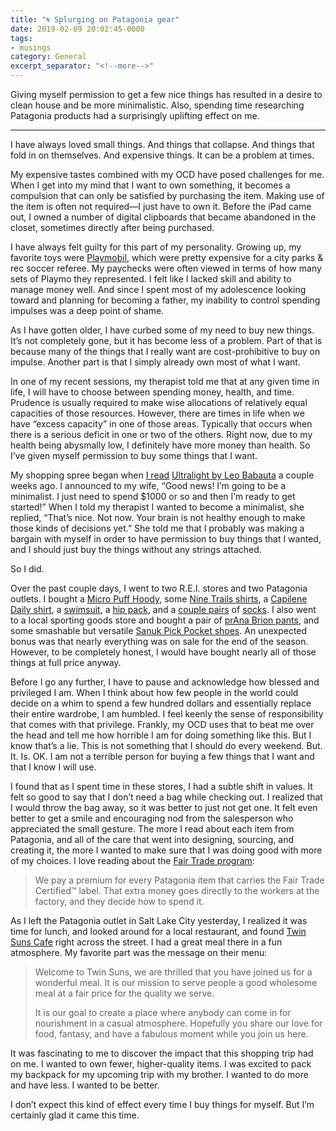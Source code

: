 ```yaml
---
title: "🌀 Splurging on Patagonia gear"
date: 2019-02-09 20:02:45-0000
tags:
- musings
category: General
excerpt_separator: "<!--more-->"
---
```


Giving myself permission to get a few nice things has resulted in a desire to clean house and be more minimalistic. Also, spending time researching Patagonia products had a surprisingly uplifting effect on me.

<!--more-->
***

I have always loved small things. And things that collapse. And things that fold in on themselves. And expensive things. It can be a problem at times.

My expensive tastes combined with my OCD have posed challenges for me. When I get into my mind that I want to own something, it becomes a compulsion that can only be satisfied by purchasing the item. Making use of the item is often not required—I just have to own it. Before the iPad came out, I owned a number of digital clipboards that became abandoned in the closet, sometimes directly after being purchased.

I have always felt guilty for this part of my personality. Growing up, my favorite toys were [Playmobil](https://playmobil.com), which were pretty expensive for a city parks & rec soccer referee. My paychecks were often viewed in terms of how many sets of Playmo they represented. I felt like I lacked skill and ability to manage money well. And since I spent most of my adolescence looking toward and planning for becoming a father, my inability to control spending impulses was a deep point of shame.

As I have gotten older, I have curbed some of my need to buy new things. It’s not completely gone, but it has become less of a problem. Part of that is because many of the things that I really want are cost-prohibitive to buy on impulse. Another part is that I simply already own most of what I want.

In one of my recent sessions, my therapist told me that at any given time in life, I will have to choose between spending money, health, and time. Prudence is usually required to make wise allocations of relatively equal capacities of those resources. However, there are times in life when we have “excess capacity” in one of those areas. Typically that occurs when there is a serious deficit in one or two of the others. Right now, due to my health being abysmally low, I definitely have more money than health. So I’ve given myself permission to buy some things that I want.

My shopping spree began when [I read](https://www.bennorris.org/2019/01/24/ultralight-by-leo.html) [Ultralight by Leo Babauta](https://zenhabits.net/ultralight-ebook/) a couple weeks ago. I announced to my wife, “Good news! I’m going to be a minimalist. I just need to spend $1000 or so and then I’m ready to get started!” When I told my therapist I wanted to become a minimalist, she replied, “That’s nice. Not now. Your brain is not healthy enough to make those kinds of decisions yet.” She told me that I probably was making a bargain with myself in order to have permission to buy things that I wanted, and I should just buy the things without any strings attached.

So I did.

Over the past couple days, I went to two R.E.I. stores and two Patagonia outlets. I bought a [Micro Puff Hoody](https://www.patagonia.com/product/mens-micro-puff-hoody/84030.html), some [Nine Trails shirts](https://www.patagonia.com/product/mens-short-sleeved-nine-trails-shirt/23470.html), a [Capilene Daily shirt](https://www.patagonia.com/product/mens-capilene-cool-daily-graphic-shirt/45235.html), a [swimsuit](https://www.patagonia.com/product/mens-baggies-shorts-5-inch/57021.html), a [hip pack](https://www.patagonia.com/product/lightweight-travel-mini-hip-pack-1-liter/49446.html), and a [couple pairs](https://www.patagonia.com/product/lightweight-merino-performance-anklet-socks/190696744125.html) of [socks](https://www.patagonia.com/product/lightweight-merino-daily-quarter-socks/190696560008.html). I also went to a local sporting goods store and bought a pair of [prAna Brion pants](https://www.als.com/prana-brion-pant---mens/prana-pant_brion/product), and some smashable but versatile [Sanuk Pick Pocket shoes](https://www.als.com/sanuk-pick-pocket-demin-shoes---mens/sanuk-shoe_pick_pocket_denim/product). An unexpected bonus was that nearly everything was on sale for the end of the season. However, to be completely honest, I would have bought nearly all of those things at full price anyway.

Before I go any further, I have to pause and acknowledge how blessed and privileged I am. When I think about how few people in the world could decide on a whim to spend a few hundred dollars and essentially replace their entire wardrobe, I am humbled. I feel keenly the sense of responsibility that comes with that privilege. Frankly, my OCD uses that to beat me over the head and tell me how horrible I am for doing something like this. But I know that’s a lie. This is not something that I should do every weekend. But. It. Is. OK. I am not a terrible person for buying a few things that I want and that I know I will use.

I found that as I spent time in these stores, I had a subtle shift in values. It felt so good to say that I don’t need a bag while checking out. I realized that I would throw the bag away, so it was better to just not get one. It felt even better to get a smile and encouraging nod from the salesperson who appreciated the small gesture. The more I read about each item from Patagonia, and all of the care that went into designing, sourcing, and creating it, the more I wanted to make sure that I was doing good with more of my choices. I love reading about the [Fair Trade program](https://www.patagonia.com/fair-trade-certified.html):

> We pay a premium for every Patagonia item that carries the Fair Trade Certified™ label. That extra money goes directly to the workers at the factory, and they decide how to spend it.

As I left the Patagonia outlet in Salt Lake City yesterday, I realized it was time for lunch, and looked around for a local restaurant, and found [Twin Suns Cafe](http://twinsunscafeslc.com) right across the street. I had a great meal there in a fun atmosphere. My favorite part was the message on their menu:

> Welcome to Twin Suns, we are thrilled that you have joined us for a wonderful meal. It is our mission to serve people a good wholesome meal at a fair price for the quality we serve.
> 
> It is our goal to create a place where anybody can come in for nourishment in a casual atmosphere. Hopefully you share our love for food, fantasy, and have a fabulous moment while you join us here.

It was fascinating to me to discover the impact that this shopping trip had on me. I wanted to own fewer, higher-quality items. I was excited to pack my backpack for my upcoming trip with my brother. I wanted to do more and have less. I wanted to be better.

I don’t expect this kind of effect every time I buy things for myself. But I’m certainly glad it came this time.